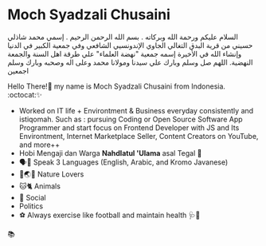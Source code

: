 # Moch Syadzali Chusaini 
السلام عليكم ورحمة الله وبركاته . بسم الله الرحمن الرحيم . إسمي محمد شاذلي حسيني من قرية البدق التغالي الجاوي الإندونسيي الشافعي وفي جمعية الكبير في الدنيا وإنشاء الله في الأخيرة إسمه جمعية "نهضة العلماء" علي طرقة اهل السنة والجمعة النهضية. اللهم صل وسلم وبارك علي سيدنا ومولانا محمد وعلى اله وصحبه وبارك وسلم اجمعين

Hello There!👋 my name is Moch Syadzali Chusaini from Indonesia. :octocat:✨


- Worked on IT life + Environtment & Business everyday consistently and istiqomah. Such as : pursuing Coding or Open Source Software App Programmer and start focus on Frontend Developer with JS and Its Environtment, Internet Marketplace Seller, Content Creators on YouTube, and more++
- Hobi Mengaji dan Warga **Nahdlatul 'Ulama** asal Tegal 💚
- 🗣️💬 Speak 3 Languages (English, Arabic, and Kromo Javanese)
- 🌴🌏🌱 Nature Lovers 
- 🐱🐈 Animals
- 👬 Social
- Politics
- ⚽️ Always exercise like football and maintain health 🩺💊

📚
